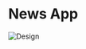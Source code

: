 # News App
![Design](https://raw.githubusercontent.com/ProgrammingHero1/news-portal-assignment/main/news-portal.png)
